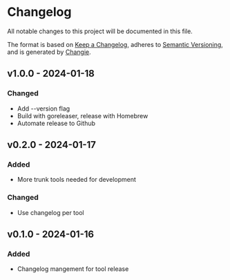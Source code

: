 # Changelog

All notable changes to this project will be documented in this file.

The format is based on [Keep a Changelog](https://keepachangelog.com/en/1.0.0/),
adheres to [Semantic Versioning](https://semver.org/spec/v2.0.0.html),
and is generated by [Changie](https://github.com/miniscruff/changie).

## v1.0.0 - 2024-01-18

### Changed

- Add --version flag
- Build with goreleaser, release with Homebrew
- Automate release to Github

## v0.2.0 - 2024-01-17

### Added

- More trunk tools needed for development

### Changed

- Use changelog per tool

## v0.1.0 - 2024-01-16

### Added

- Changelog mangement for tool release
